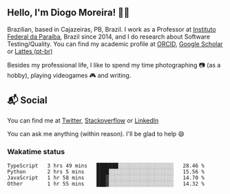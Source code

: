 ## Hello, I'm Diogo Moreira! 👋🏻

Brazilian, based in Cajazeiras, PB, Brazil.
I work as a Professor at [Instituto Federal da Paraíba](https://ifpb.edu.br), Brazil since 2014, and I do research about Software Testing/Quality. You can find my academic profile at [ORCID](https://orcid.org/0000-0003-1803-6565), [Google Scholar](https://scholar.google.com.br/citations?hl=pt-BR&user=DlSdlvEAAAAJ) or [Lattes (pt-br)](http://buscatextual.cnpq.br/buscatextual/visualizacv.do?id=K4384159A1)

Besides my professional life, I like to spend my time photographing 📷 (as a hobby), playing videogames 🎮 and writing.

## 📬 Social

You can find me at [Twitter](https://twitter.com/diogodmoreira), [Stackoverflow](https://stackoverflow.com/users/1541533/diogo-moreira) or [LinkedIn](https://linkedin.com/in/diogodmoreira)

You can ask me anything (within reason). I'll be glad to help 😄

### Wakatime status

<!--START_SECTION:waka-->

```text
TypeScript   3 hrs 49 mins   ███████░░░░░░░░░░░░░░░░░░   28.46 %
Python       2 hrs 5 mins    ████░░░░░░░░░░░░░░░░░░░░░   15.56 %
JavaScript   1 hr 58 mins    ███▓░░░░░░░░░░░░░░░░░░░░░   14.70 %
Other        1 hr 55 mins    ███▓░░░░░░░░░░░░░░░░░░░░░   14.32 %
```

<!--END_SECTION:waka-->
